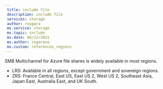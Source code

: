 ```yaml
---
 title: include file
 description: include file
 services: storage
 author: roygara
 ms.service: storage
 ms.topic: include
 ms.date: 04/12/2021
 ms.author: rogarana
 ms.custom: references_regions
---
```


SMB Multichannel for Azure file shares is widely available in most regions.
- LRS: Available in all regions, except government and sovereign regions.
- ZRS: France Central, East US, East US 2, West US 2, Southeast Asia, Japan East, Australia East, and UK South.
